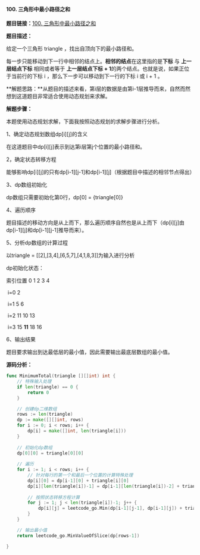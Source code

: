 #### 100. 三角形中最小路径之和

**题目链接：**[100. 三角形中最小路径之和](https://leetcode-cn.com/problems/IlPe0q/)

**题目描述：**

给定一个三角形 triangle ，找出自顶向下的最小路径和。

每一步只能移动到下一行中相邻的结点上。**相邻的结点**在这里指的是**下标** 与 **上一层结点下标** 相同或者等于 **上一层结点下标 + 1**的两个结点。也就是说，如果正位于当前行的下标 i ，那么下一步可以移动到下一行的下标 i 或 i + 1 。

**解题思路：**从题目的描述来看，第i层的数据是由第i-1层推导而来，自然而然想到这道题目非常适合使用动态规划来求解。

**解题步骤：**

本题使用动态规划求解，下面我按照动态规划的求解步骤进行分析。

1、确定动态规划数组dp\[i]\[j]的含义

在这道题目中dp\[i]\[j]表示到达第i层第j个位置的最小路径和。

2，确定状态转移方程

能够影响dp\[i]\[j]的只有dp\[i-1]\[j-1]和dp\[i-1]\[j]（根据题目中描述的相邻节点得出）

3、dp数组初始化

dp数组只需要初始化第0行，dp[0] = {triangle[0]}

4、遍历顺序

题目描述的移动方向是从上而下，那么遍历顺序自然也是从上而下（dp\[i]\[j]由dp\[i-1]\[j]和dp\[i-1]\[j-1]推导而来）。

5、分析dp数组的计算过程

以triangle = [[2],[3,4],[6,5,7],[4,1,8,3]]为输入进行分析

dp初始化状态：

索引位置  	0		1		2		3		4

​          i=0      2

​          i=1      5    	6

​          i=2      11 	10      13

​          i=3      15      **11**      18       16

6、输出结果

题目要求输出到达最低层的最小值，因此需要输出最底层数组的最小值。



**源码分析：**

~~~go
func MinimumTotal(triangle [][]int) int {
    // 特殊输入处理
	if len(triangle) == 0 {
		return 0
	}

    // 创建dp二维数组
	rows := len(triangle)
	dp := make([][]int, rows)
	for i := 0; i < rows; i++ {
		dp[i] = make([]int, len(triangle[i]))
	}
    
    // 初始化dp数组
	dp[0][0] = triangle[0][0]
    
    // 遍历
	for i := 1; i < rows; i++ {
        // 针对每行的第一个和最后一个位置的计算特殊处理
		dp[i][0] = dp[i-1][0] + triangle[i][0]
		dp[i][len(triangle[i])-1] = dp[i-1][len(triangle[i])-2] + triangle[i][len(triangle[i])-1]
		
        // 按照状态转移方程计算
        for j := 1; j < len(triangle[i])-1; j++ {
			dp[i][j] = leetcode_go.Min(dp[i-1][j-1], dp[i-1][j]) + triangle[i][j]
		}
	}

    // 输出最小值
	return leetcode_go.MinValueOfSlice(dp[rows-1])

}
~~~

